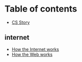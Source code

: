 # Table of contents

* [CS Story](README.md)

## internet

* [How the Internet works](internet/how-the-internet-works.md)
* [How the Web works](internet/how-the-web-works.md)
